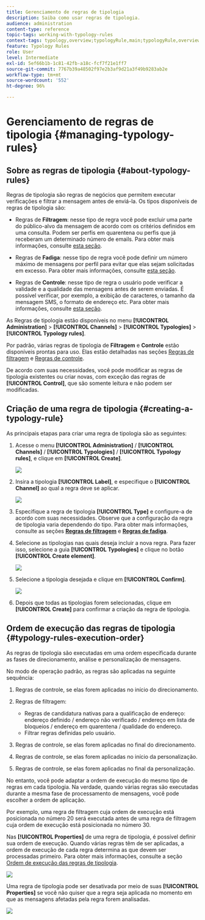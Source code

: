 ```yaml
---
title: Gerenciamento de regras de tipologia
description: Saiba como usar regras de tipologia.
audience: administration
content-type: reference
topic-tags: working-with-typology-rules
context-tags: typology,overview;typologyRule,main;typologyRule,overview
feature: Typology Rules
role: User
level: Intermediate
exl-id: 5ef66b1b-1c81-42fb-a18c-fcf7f21e1ff7
source-git-commit: 7767b39a48502f97e2b3af9d21a3f49b9283ab2e
workflow-type: tm+mt
source-wordcount: '552'
ht-degree: 96%

---
```


# Gerenciamento de regras de tipologia {#managing-typology-rules}

## Sobre as regras de tipologia {#about-typology-rules}

Regras de tipologia são regras de negócios que permitem executar verificações e filtrar a mensagem antes de enviá-la. Os tipos disponíveis de regras de tipologia são:

* Regras de **Filtragem**: nesse tipo de regra você pode excluir uma parte do público-alvo da mensagem de acordo com os critérios definidos em uma consulta. Podem ser perfis em quarentena ou perfis que já receberam um determinado número de emails. Para obter mais informações, consulte [esta seção](../../sending/using/filtering-rules.md).

* Regras de **Fadiga**: nesse tipo de regra você pode definir um número máximo de mensagens por perfil para evitar que elas sejam solicitadas em excesso. Para obter mais informações, consulte [esta seção](../../sending/using/fatigue-rules.md).

* Regras de **Controle**: nesse tipo de regra o usuário pode verificar a validade e a qualidade das mensagens antes de serem enviadas. É possível verificar, por exemplo, a exibição de caracteres, o tamanho da mensagem SMS, o formato de endereço etc. Para obter mais informações, consulte [esta seção](../../sending/using/control-rules.md).

As Regras de tipologia estão disponíveis no menu **[!UICONTROL Administration]** > **[!UICONTROL Channels]** > **[!UICONTROL Typologies]** > **[!UICONTROL Typology rules]**.

Por padrão, várias regras de tipologia de **Filtragem** e **Controle** estão disponíveis prontas para uso. Elas estão detalhadas nas seções [Regras de filtragem](../../sending/using/filtering-rules.md) e [Regras de controle](../../sending/using/control-rules.md).

De acordo com suas necessidades, você pode modificar as regras de tipologia existentes ou criar novas, com exceção das regras de **[!UICONTROL Control]**, que são somente leitura e não podem ser modificadas.

## Criação de uma regra de tipologia {#creating-a-typology-rule}

As principais etapas para criar uma regra de tipologia são as seguintes:

1. Acesse o menu **[!UICONTROL Administration]** / **[!UICONTROL Channels]** / **[!UICONTROL Typologies]** / **[!UICONTROL Typology rules]**, e clique em **[!UICONTROL Create]**.

   ![](assets/typology_create-rule.png)

1. Insira a tipologia **[!UICONTROL Label]**, e especifique o **[!UICONTROL Channel]** ao qual a regra deve se aplicar.

   ![](assets/typology-rule-label.png)

1. Especifique a regra de tipologia **[!UICONTROL Type]** e configure-a de acordo com suas necessidades. Observe que a configuração da regra de tipologia varia dependendo do tipo. Para obter mais informações, consulte as seções **[Regras de filtragem](../../sending/using/filtering-rules.md)** e **[Regras de fadiga](../../sending/using/fatigue-rules.md)**.

1. Selecione as tipologias nas quais deseja incluir a nova regra. Para fazer isso, selecione a guia **[!UICONTROL Typologies]** e clique no botão **[!UICONTROL Create element]**.

   ![](assets/typology-typologies-tab.png)

1. Selecione a tipologia desejada e clique em **[!UICONTROL Confirm]**.

   ![](assets/typology-link.png)

1. Depois que todas as tipologias forem selecionadas, clique em **[!UICONTROL Create]** para confirmar a criação da regra de tipologia.

## Ordem de execução das regras de tipologia {#typology-rules-execution-order}

As regras de tipologia são executadas em uma ordem especificada durante as fases de direcionamento, análise e personalização de mensagens.

No modo de operação padrão, as regras são aplicadas na seguinte sequência:

1. Regras de controle, se elas forem aplicadas no início do direcionamento.
1. Regras de filtragem:

   * Regras de candidatura nativas para a qualificação de endereço: endereço definido / endereço não verificado / endereço em lista de bloqueios / endereço em quarentena / qualidade do endereço.
   * Filtrar regras definidas pelo usuário.

1. Regras de controle, se elas forem aplicadas no final do direcionamento.
1. Regras de controle, se elas forem aplicadas no início da personalização.
1. Regras de controle, se elas forem aplicadas no final da personalização.

No entanto, você pode adaptar a ordem de execução do mesmo tipo de regras em cada tipologia. Na verdade, quando várias regras são executadas durante a mesma fase de processamento de mensagens, você pode escolher a ordem de aplicação.

Por exemplo, uma regra de filtragem cuja ordem de execução está posicionada no número 20 será executada antes de uma regra de filtragem cuja ordem de execução está posicionada no número 30.

Nas **[!UICONTROL Properties]** de uma regra de tipologia, é possível definir sua ordem de execução. Quando várias regras têm de ser aplicadas, a ordem de execução de cada regra determina as que devem ser processadas primeiro. Para obter mais informações, consulte a seção [Ordem de execução das regras de tipologia](#typology-rules-execution-order).

![](assets/typology_rule-active.png)

Uma regra de tipologia pode ser desativada por meio de suas **[!UICONTROL Properties]** se você não quiser que a regra seja aplicada no momento em que as mensagens afetadas pela regra forem analisadas.

![](assets/typology_rule-order.png)

